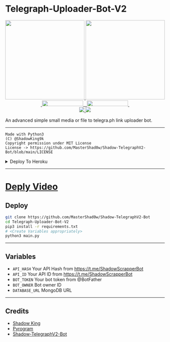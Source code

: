 # Telegraph-Uploader-Bot-V2

<p align="center">
  <a href="https://www.python.org">
    <img src="http://ForTheBadge.com/images/badges/made-with-python.svg" width ="250">
  </a>
  <a href="https://t.me/ShadowKing9o">
    <img src="https://telegra.ph/file/93a7e33b65dc93349c0be.jpg" width="250">
  </a><br>
  <a href="https://t.me/ShadowsArena">
    &nbsp;<img src="https://img.shields.io/badge/Shadow%20Arena-Channel-blue?style=plastic&logo=Telegram" width="130" height="18">&nbsp;
  </a>
  <a href="https://t.me/+9Zhp_GdQVctiNjc1">
    &nbsp;<img src="https://img.shields.io/badge/Movie%20Addaa-Group-blue?style=plastic&logo=Telegram" width="130" height="18">&nbsp;
  </a>
  <br>
  <a href="https://github.com/MasterShad0w/Shadow-TelegraphV2-Bot/stargazers">
    <img src="https://img.shields.io/github/stars/MasterShad0w/Shadow-TelegraphV2-Bot?style=social">
  </a>
  <a href="https://github.com/MasterShad0w/Shadow-TelegraphV2-Bot/fork">
    <img src="https://img.shields.io/github/forks/MasterShad0w/Shadow-TelegraphV2-Bot?label=Fork&style=social">
  </a>  
</p>

An advanced simple small media or file to telegra.ph link uploader bot.

---

```
Made with Python3
(C) @ShadowKing9k
Copyright permission under MIT License
License -> https://github.com/MasterShad0w/Shadow-TelegraphV2-Bot/blob/main/LICENSE
```


<details><summary>Deploy To Heroku</summary>
<p>
<br>
<a href="https://heroku.com/deploy?template=https://github.com/MasterShad0w/Shadow-TelegraphV2-Bot">
  <img src="https://www.herokucdn.com/deploy/button.svg" alt="Deploy">
</a>
</p>
</details>

---

# [Deply Video](https://youtu.be/c-GfUfriP50)


## Deploy

```sh
git clone https://github.com/MasterShad0w/Shadow-TelegraphV2-Bot
cd Telegraph-Uploader-Bot-V2
pip3 install -r requirements.txt
# <Create Variables appropriately>
python3 main.py
```

---

## Variables

- `API_HASH` Your API Hash from https://t.me/ShadowScrapperBot
- `API_ID` Your API ID from https://t.me/ShadowScrapperBot
- `BOT_TOKEN` Your bot token from @BotFather
- `BOT_OWNER` Bot owner ID
- `DATABASE_URL` MongoDB URL

---

## Credits

- [Shadow King](https://github.com/MasterShad0w)
- [Pyrogram](https://github.com/pyrogram/pyrogram)
- [Shadow-TelegraphV2-Bot](https://github.com/MasterShad0w/Shadow-TelegraphV2-Bot)
